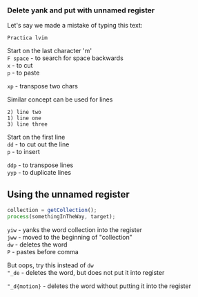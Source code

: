 ### Delete yank and put with unnamed register

Let's say we made a mistake of typing this text:

```
Practica lvim
```

Start on the last character 'm'  
`F space` - to search for space backwards  
`x` - to cut  
`p` - to paste  

`xp` - transpose two chars

Similar concept can be used for lines

```
2) line two  
1) line one  
3) line three  
```

Start on the first line  
`dd` - to cut out the line  
`p` - to insert  

`ddp` - to transpose lines  
`yyp` - to duplicate lines  

## Using the unnamed register

```javascript
collection = getCollection();
process(somethingInTheWay, target);
```

`yiw` - yanks the word collection into the register  
`jww` - moved to the beginning of "collection"  
`dw` - deletes the word  
`P` - pastes before comma  

But oops, try this instead of `dw`  
`"_de` - deletes the word, but does not put it into register  

`"_d{motion}` - deletes the word without putting it into the register
